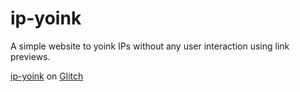 # ip-yoink

A simple website to yoink IPs without any user interaction using link previews.

[ip-yoink](https://ip-yoink.glitch.me) on [Glitch](https://glitch.com)
